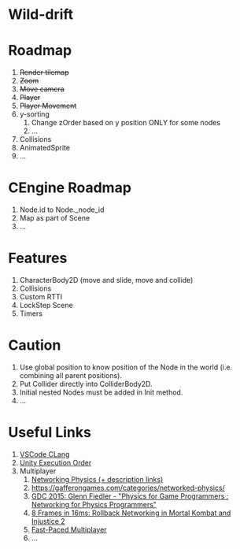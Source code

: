 # Wild-drift

# Roadmap

1. ~~Render tilemap~~
1. ~~Zoom~~
1. ~~Move camera~~
1. ~~Player~~
1. ~~Player Movement~~
1. y-sorting
    1. Change zOrder based on y position ONLY for some nodes
    1. ...
1. Collisions
1. AnimatedSprite
1. ...

# CEngine Roadmap

1. Node.id to Node._node_id
1. Map as part of Scene
1. ...

# Features

1. CharacterBody2D (move and slide, move and collide)
1. Collisions
1. Custom RTTI
1. LockStep Scene
1. Timers

# Caution

1. Use global position to know position of the Node in the world (i.e. combining all parent positions).
1. Put Collider directly into ColliderBody2D.
1. Initial nested Nodes must be added in Init method.
1. ...

# Useful Links

1. [VSCode CLang](https://code.visualstudio.com/docs/cpp/config-clang-mac)
1. [Unity Execution Order](https://docs.unity3d.com/Manual/ExecutionOrder.html)
1. Multiplayer
    1. [Networking Physics (+ description links)](https://www.youtube.com/watch?v=9OjIDko1uzc)
    1. https://gafferongames.com/categories/networked-physics/
    1. [GDC 2015: Glenn Fiedler - "Physics for Game Programmers : Networking for Physics Programmers"](https://archive.org/details/GDC2015Fiedler)
    1. [8 Frames in 16ms: Rollback Networking in Mortal Kombat and Injustice 2](https://www.youtube.com/watch?v=7jb0FOcImdg)
    1. [Fast-Paced Multiplayer](https://www.gabrielgambetta.com/client-server-game-architecture.html)
    1. ...